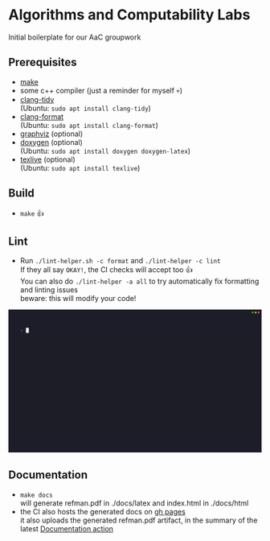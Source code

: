 # Algorithms and Computability Labs
Initial boilerplate for our AaC groupwork

## Prerequisites
- [make](https://www.gnu.org/software/make/)
- some c++ compiler (just a reminder for myself :skull:)
- [clang-tidy](https://clang.llvm.org/extra/clang-tidy/)  
(Ubuntu: `sudo apt install clang-tidy`)
- [clang-format](https://clang.llvm.org/docs/ClangFormat.html)  
(Ubuntu: `sudo apt install clang-format`)
- [graphviz](https://www.graphviz.org/download/#executable-packages) (optional)
- [doxygen](https://www.doxygen.nl/manual/install.html) (optional)  
(Ubuntu: `sudo apt install doxygen doxygen-latex`)  
- [texlive](https://tug.org/texlive/) (optional)  
(Ubuntu: `sudo apt install texlive`)

## Build
- `make` :thumbsup:

## Lint
- Run `./lint-helper.sh -c format` and `./lint-helper -c lint`  
If they all say `OKAY!`, the CI checks will accept too :thumbsup:  
You can also do `./lint-helper -a all` to try automatically fix formatting and linting issues  
beware: this will modify your code!  

![Deployment Script demo](./extra_stuff/lint-helper-demo.gif)

## Documentation
- `make docs`  
will generate refman.pdf in ./docs/latex and index.html in ./docs/html  
- the CI also hosts the generated docs on [gh pages](https://ekatwikz.github.io/Algorithms-and-Computability)  
    it also uploads the generated refman.pdf artifact, in the summary of the latest [Documentation action](https://github.com/Ekatwikz/Algorithms-and-Computability/actions/workflows/documentation.yml)


